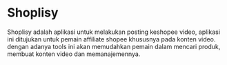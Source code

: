 # Shoplisy
Shoplisy adalah aplikasi untuk melakukan posting keshopee video, aplikasi ini ditujukan untuk pemain affiliate shopee khususnya pada konten video. dengan adanya tools ini akan memudahkan pemain dalam mencari produk, membuat konten video dan memanajemennya.
